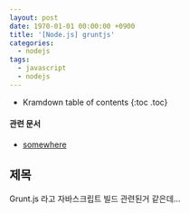 ```yaml
---
layout: post
date: 1970-01-01 00:00:00 +0900
title: '[Node.js] gruntjs'
categories:
  - nodejs
tags:
  - javascript
  - nodejs
---
```


* Kramdown table of contents
{:toc .toc}

#### 관련 문서

- [somewhere](/somewhere)

## 제목

Grunt.js 라고 자바스크립트 빌드 관련된거 같은데...
